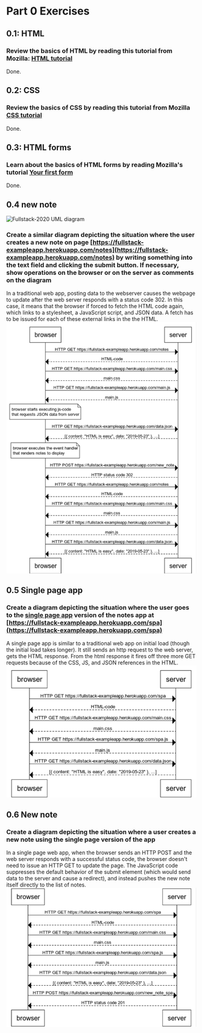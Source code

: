 # Part 0 Exercises

## 0.1: HTML

### Review the basics of HTML by reading this tutorial from Mozilla: [HTML tutorial](https://developer.mozilla.org/en-US/docs/Learn/Getting_started_with_the_web/HTML_basics)

Done.

## 0.2: CSS

### Review the basics of CSS by reading this tutorial from Mozilla [CSS tutorial](https://developer.mozilla.org/en-US/docs/Learn/Getting_started_with_the_web/CSS_basics)

Done.

## 0.3: HTML forms

### Learn about the basics of HTML forms by reading Mozilla's tutorial [Your first form](https://developer.mozilla.org/en-US/docs/Learn/Forms/Your_first_form)

Done.

## 0.4 new note

![Fullstack-2020 UML diagram](https://fullstackopen.com/static/7094858c9c7ec9149d10607e9e1d94bb/14be6/19e.png "Fullstack-2020 UML diagram")

### Create a similar diagram depicting the situation where the user creates a new note on page [https://fullstack-exampleapp.herokuapp.com/notes](https://fullstack-exampleapp.herokuapp.com/notes) by writing something into the text field and clicking the submit button. If necessary, show operations on the browser or on the server as comments on the diagram

In a traditional web app, posting data to the webserver causes the webpage to update after the web server responds with a status code 302. In this case, it means that the browser if forced to fetch the HTML code again, which links to a stylesheet, a JavaScript script, and JSON data. A fetch has to be issued for each of these external links in the the HTML.
![Traditional web app HTTP POST diagram](./http_post_traditional.png)

## 0.5 Single page app

### Create a diagram depicting the situation where the user goes to the [single page app](https://fullstackopen.com/en/part0/fundamentals_of_web_apps#single-page-app) version of the notes app at [https://fullstack-exampleapp.herokuapp.com/spa](https://fullstack-exampleapp.herokuapp.com/spa)

A single page app is similar to a traditional web app on initial load (though the initial load takes longer). It still sends an http request to the web server, gets the HTML response. From the html response it fires off three more GET requests because of the CSS, JS, and JSON references in the HTML.  
![Single page web app diagram of initial load](./browser_server_spa.png)

## 0.6 New note

### Create a diagram depicting the situation where a user creates a new note using the single page version of the app

In a single page web app, when the browser sends an HTTP POST and the web server responds with a successful status code, the browser doesn't need to issue an HTTP GET to update the page. The JavaScript code suppresses the default behavior of the submit element (which would send data to the server and cause a redirect), and instead pushes the new note itself directly to the list of notes.  
![Single page web app diagram with HTTP POST](./http_post_spa.png)
